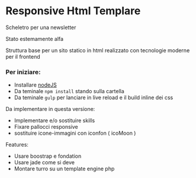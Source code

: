 # Responsive Html Templare
Scheletro per una newsletter

Stato estemamente alfa

Struttura base per un sito statico in html realizzato con tecnologie moderne per il frontend

### Per iniziare:
- Installare [nodeJS](http://nodejs.org/download/)
- Da teminale `npm install` stando sulla cartella
- Da teminale `gulp` per lanciare in live reload e il build inline dei css

Da implementare in questa versione:
- Implementare e/o sostituire skills
- Fixare pallocci responsive
- sostituire icone-immagini con iconfon ( icoMoon )

Features:
- Usare boostrap e fondation
- Usare jade come si deve
- Montare turro su un template engine php
